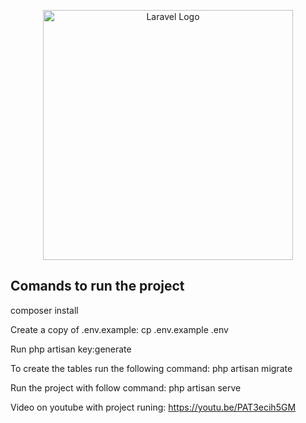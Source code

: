 <p align="center"><a href="https://laravel.com" target="_blank"><img src="https://raw.githubusercontent.com/laravel/art/master/logo-lockup/5%20SVG/2%20CMYK/1%20Full%20Color/laravel-logolockup-cmyk-red.svg" width="400" alt="Laravel Logo"></a></p>

## Comands to run the project

composer install

Create a copy of .env.example: cp .env.example .env

Run php artisan key:generate

To create the tables run the following command: php artisan migrate

Run the project with follow command: php artisan serve

Video on youtube with project runing: https://youtu.be/PAT3ecih5GM
